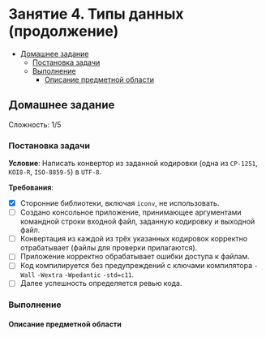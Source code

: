 # Занятие 4. Типы данных (продолжение) 
- [Домашнее задание](#homework)
  - [Постановка задачи](#statement)
  - [Выполнение](#completion)
    - [Описание предметной области](#subject_area)


## Домашнее задание <a name="homework"></a>
Сложность: 1/5
### Постановка задачи <a name="statement"></a>

**Условие**: Написать конвертор из заданной кодировки (одна из `CP-1251`, `KOI8-R`, `ISO-8859-5`) в `UTF-8`.

**Требования**:  
<!-- TODO-IST:START -->
* [x] Сторонние библиотеки, включая `iconv`, не использовать.  
* [ ] Создано консольное приложение, принимающее аргументами командной строки входной файл, заданную кодировку и выходной файл.
* [ ] Конвертация из каждой из трёх указанных кодировок корректно отрабатывает (файлы для проверки прилагаются).
* [ ] Приложение корректно обрабатывает ошибки доступа к файлам.
* [ ] Код компилируется без предупреждений с ключами компилятора `-Wall` `-Wextra` `-Wpedantic` `-std=c11`.
* [ ] Далее успешность определяется ревью кода.
<!-- TODO-IST:END -->

### Выполнение <a name="completion"></a>
#### Описание предметной области <a name="subject_area"></a>


